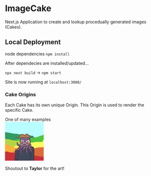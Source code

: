 # ImageCake
Next.js Application to create and lookup procedually generated images (Cakes).

## Local Deployment
node dependencies `npm install`

After dependecies are installed/updated...

`npx next build` -> `npm start`

Site is now running at `localhost:3000/`

### Cake Origins
Each Cake has its own unique Origin. This Origin is used to render the specific Cake.

One of many examples
<br>
![Octopus man w/ rainbow hills](./example.png)

Shoutout to **Taylor** for the art!
